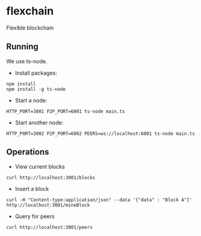 # flexchain
Flexible blockchain

## Running

We use ts-node.

* Install packages:

```
npm install
npm install -g ts-node
```

* Start a node:

```
HTTP_PORT=3001 P2P_PORT=6001 ts-node main.ts
```

* Start another node:

```
HTTP_PORT=3002 P2P_PORT=6002 PEERS=ws://localhost:6001 ts-node main.ts
```

## Operations

* View current blocks

```
curl http://localhost:3001/blocks
```

* Insert a block

```
curl -H "Content-type:application/json" --data '{"data" : "Block A"}' http://localhost:3001/mineBlock
```

* Query for peers

```
curl http://localhost:3001/peers
```
